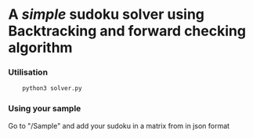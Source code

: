 # A *simple* sudoku solver using Backtracking and forward checking algorithm

### Utilisation
```sh
	python3 solver.py 
```
### Using your sample

Go to "/Sample" and add your sudoku in a matrix from in json format
